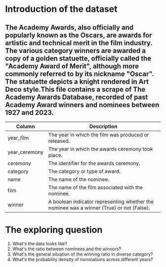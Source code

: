 # Introduction of the dataset
## The Academy Awards, also officially and popularly known as the Oscars, are awards for artistic and technical merit in the film industry. The various category winners are awarded a copy of a golden statuette, officially called the "Academy Award of Merit", although more commonly referred to by its nickname "Oscar". The statuette depicts a knight rendered in Art Deco style.This file contains a scrape of The Academy Awards Database, recorded of past Academy Award winners and nominees between 1927 and 2023.
| Column         | Description                                     |
| -------------- | ----------------------------------------------- |
| year_film      | The year in which the film was produced or released. |
| year_ceremony  | The year in which the awards ceremony took place.    |
| ceremony       | The identifier for the awards ceremony.      |
| category       | The category or type of award. |
| name           | The name of the nominee.                      |
| film           | The name of the film associated with the nominee. |
| winner         | A boolean indicator representing whether the nominee was a winner (True) or not (False). |

# The exploring question
1. What's the data looks like?
2. What's the ratio between nominees and the winnors?
3. What's the general situation of the winning ratio in diverse category?
4. What's the probability density of nominations across different years?
